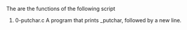 The are the functions of the following script
1. 0-putchar.c	 A program that prints _putchar, followed by a new line.	
